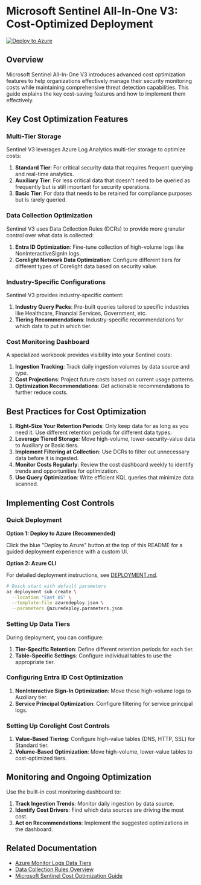 # Microsoft Sentinel All-In-One V3: Cost-Optimized Deployment

[![Deploy to Azure](https://aka.ms/deploytoazurebutton)](https://portal.azure.com/#create/Microsoft.Template/uri/https%3A%2F%2Fraw.githubusercontent.com%2FClarityXDR%2Fprod%2Frefs%2Fheads%2Fmain%2Fsentinel%2Fv3%2Fazuredeploy.json/uiFormDefinitionUri/https%3A%2F%2Fraw.githubusercontent.com%2FClarityXDR%2Fprod%2Frefs%2Fheads%2Fmain%2Fsentinel%2Fv3%2FcreateUIDefinition.json)

## Overview

Microsoft Sentinel All-In-One V3 introduces advanced cost optimization features to help organizations effectively manage their security monitoring costs while maintaining comprehensive threat detection capabilities. This guide explains the key cost-saving features and how to implement them effectively.

## Key Cost Optimization Features

### Multi-Tier Storage

Sentinel V3 leverages Azure Log Analytics multi-tier storage to optimize costs:

1. **Standard Tier**: For critical security data that requires frequent querying and real-time analytics.
2. **Auxiliary Tier**: For less critical data that doesn't need to be queried as frequently but is still important for security operations.
3. **Basic Tier**: For data that needs to be retained for compliance purposes but is rarely queried.

### Data Collection Optimization

Sentinel V3 uses Data Collection Rules (DCRs) to provide more granular control over what data is collected:

1. **Entra ID Optimization**: Fine-tune collection of high-volume logs like NonInteractiveSignIn logs.
2. **Corelight Network Data Optimization**: Configure different tiers for different types of Corelight data based on security value.

### Industry-Specific Configurations

Sentinel V3 provides industry-specific content:

1. **Industry Query Packs**: Pre-built queries tailored to specific industries like Healthcare, Financial Services, Government, etc.
2. **Tiering Recommendations**: Industry-specific recommendations for which data to put in which tier.

### Cost Monitoring Dashboard

A specialized workbook provides visibility into your Sentinel costs:

1. **Ingestion Tracking**: Track daily ingestion volumes by data source and type.
2. **Cost Projections**: Project future costs based on current usage patterns.
3. **Optimization Recommendations**: Get actionable recommendations to further reduce costs.

## Best Practices for Cost Optimization

1. **Right-Size Your Retention Periods**: Only keep data for as long as you need it. Use different retention periods for different data types.
2. **Leverage Tiered Storage**: Move high-volume, lower-security-value data to Auxiliary or Basic tiers.
3. **Implement Filtering at Collection**: Use DCRs to filter out unnecessary data before it is ingested.
4. **Monitor Costs Regularly**: Review the cost dashboard weekly to identify trends and opportunities for optimization.
5. **Use Query Optimization**: Write efficient KQL queries that minimize data scanned.

## Implementing Cost Controls

### Quick Deployment

**Option 1: Deploy to Azure (Recommended)**

Click the blue "Deploy to Azure" button at the top of this README for a guided deployment experience with a custom UI.

**Option 2: Azure CLI**

For detailed deployment instructions, see [DEPLOYMENT.md](./DEPLOYMENT.md).

```bash
# Quick start with default parameters
az deployment sub create \
  --location "East US" \
  --template-file azuredeploy.json \
  --parameters @azuredeploy.parameters.json
```

### Setting Up Data Tiers

During deployment, you can configure:

1. **Tier-Specific Retention**: Define different retention periods for each tier.
2. **Table-Specific Settings**: Configure individual tables to use the appropriate tier.

### Configuring Entra ID Cost Optimization

1. **NonInteractive Sign-In Optimization**: Move these high-volume logs to Auxiliary tier.
2. **Service Principal Optimization**: Configure filtering for service principal logs.

### Setting Up Corelight Cost Controls

1. **Value-Based Tiering**: Configure high-value tables (DNS, HTTP, SSL) for Standard tier.
2. **Volume-Based Optimization**: Move high-volume, lower-value tables to cost-optimized tiers.

## Monitoring and Ongoing Optimization

Use the built-in cost monitoring dashboard to:

1. **Track Ingestion Trends**: Monitor daily ingestion by data source.
2. **Identify Cost Drivers**: Find which data sources are driving the most cost.
3. **Act on Recommendations**: Implement the suggested optimizations in the dashboard.

## Related Documentation

- [Azure Monitor Logs Data Tiers](https://learn.microsoft.com/azure/azure-monitor/logs/data-retention-archive)
- [Data Collection Rules Overview](https://learn.microsoft.com/azure/azure-monitor/essentials/data-collection-rule-overview)
- [Microsoft Sentinel Cost Optimization Guide](https://learn.microsoft.com/azure/sentinel/billing)
